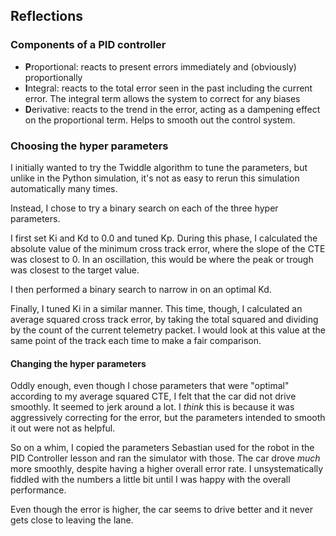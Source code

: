 ## Reflections

### Components of a PID controller

- **P**roportional: reacts to present errors immediately and (obviously) proportionally 
- **I**ntegral: reacts to the total error seen in the past including the current error. The integral term allows the system to correct for any biases
- **D**erivative: reacts to the trend in the error, acting as a dampening effect on the proportional term. Helps to smooth out the control system.

### Choosing the hyper parameters

I initially wanted to try the Twiddle algorithm to tune the parameters, but unlike in the Python simulation, it's not as easy to rerun this simulation automatically many times.

Instead, I chose to try a binary search on each of the three hyper parameters.

I first set Ki and Kd to 0.0 and tuned Kp. During this phase, I calculated the absolute value of the minimum cross track error, where the slope of the CTE was closest to 0. In an oscillation, this would be where the peak or trough was closest to the target value.

I then performed a binary search to narrow in on an optimal Kd.

Finally, I tuned Ki in a similar manner. This time, though, I calculated an average squared cross track error, by taking the total squared and dividing by the count of the current telemetry packet. I would look at this value at the same point of the track each time to make a fair comparison.

#### Changing the hyper parameters

Oddly enough, even though I chose parameters that were "optimal" according to my average squared CTE, I felt that the car did not drive smoothly. It seemed to jerk around a lot. I *think* this is because it was aggressively correcting for the error, but the parameters intended to smooth it out were not as helpful.

So on a whim, I copied the parameters Sebastian used for the robot in the PID Controller lesson and ran the simulator with those. The car drove *much* more smoothly, despite having a higher overall error rate. I unsystematically fiddled with the numbers a little bit until I was happy with the overall performance.

Even though the error is higher, the car seems to drive better and it never gets close to leaving the lane.
